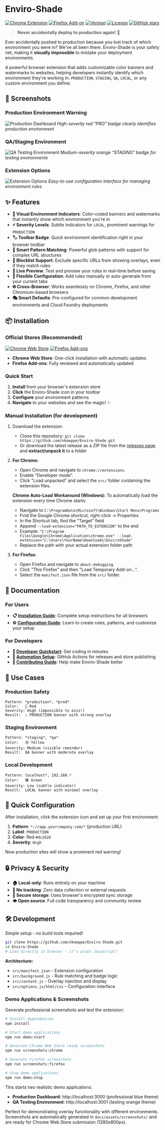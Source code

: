 # Enviro-Shade

[![Chrome Extension](https://img.shields.io/badge/Chrome-Extension-blue?style=flat-square&logo=google-chrome)](https://chrome.google.com/webstore/detail/enviro-shade/EXTENSION_ID)
[![Firefox Add-on](https://img.shields.io/badge/Firefox-Add--on-orange?style=flat-square&logo=firefox)](https://addons.mozilla.org/en-US/firefox/addon/enviro-shade/)
[![Version](https://img.shields.io/github/v/release/nkoeppe/Enviro-Shade?style=flat-square)](https://github.com/nkoeppe/Enviro-Shade/releases)
[![License](https://img.shields.io/github/license/nkoeppe/Enviro-Shade?style=flat-square)](LICENSE)
[![GitHub stars](https://img.shields.io/github/stars/nkoeppe/Enviro-Shade?style=flat-square)](https://github.com/nkoeppe/Enviro-Shade/stargazers)

> **Never accidentally deploy to production again!** 🚀

Ever accidentally pushed to production because you lost track of which environment you were in? We've all been there. Enviro-Shade is your safety net, making it **visually impossible** to mistake your deployment environments.

A powerful browser extension that adds customizable color banners and watermarks to websites, helping developers instantly identify which environment they're working in: `PRODUCTION`, `STAGING`, `QA`, `LOCAL`, or any custom environment you define.

## 📸 Screenshots

### Production Environment Warning
![Production Dashboard](docs/assets/screenshots/webstore-production-1280x800.png)
*High-severity red "PRO" badge clearly identifies production environment*

### QA/Staging Environment
![QA Testing Environment](docs/assets/screenshots/webstore-staging-1280x800.png)
*Medium-severity orange "STAGING" badge for testing environments*

### Extension Options
![Extension Options](docs/assets/screenshots/webstore-options-1280x800.png)
*Easy-to-use configuration interface for managing environment rules*

## ✨ Features

- **🎨 Visual Environment Indicators**: Color-coded banners and watermarks that instantly show which environment you're in
- **⚡ Severity Levels**: Subtle indicators for `LOCAL`, prominent warnings for `PRODUCTION`
- **🏷️ Toolbar Badge**: Quick environment identification right in your browser toolbar  
- **🎯 Smart Pattern Matching**: Powerful glob patterns with support for complex URL structures
- **📝 Blocklist Support**: Exclude specific URLs from showing overlays, even if they match rules
- **🔧 Live Preview**: Test and preview your rules in real-time before saving
- **📱 Flexible Configuration**: Add rules manually or auto-generate from your current tabs
- **🌐 Cross-Browser**: Works seamlessly on Chrome, Firefox, and other Chromium-based browsers
- **🎭 Smart Defaults**: Pre-configured for common development environments and Cloud Foundry deployments

## 📦 Installation

### Official Stores (Recommended)

[![Chrome Web Store](https://img.shields.io/badge/Chrome-Install-blue?style=for-the-badge&logo=google-chrome)](https://chrome.google.com/webstore/detail/enviro-shade/EXTENSION_ID)
[![Firefox Add-ons](https://img.shields.io/badge/Firefox-Install-orange?style=for-the-badge&logo=firefox)](https://addons.mozilla.org/en-US/firefox/addon/enviro-shade/)

- **Chrome Web Store**: One-click installation with automatic updates
- **Firefox Add-ons**: Fully reviewed and automatically updated

### Quick Start
1. **Install** from your browser's extension store  
2. **Click** the Enviro-Shade icon in your toolbar
3. **Configure** your environment patterns
4. **Navigate** to your websites and see the magic! ✨

### Manual Installation (for development)

1. Download the extension:
   - Clone this repository: `git clone https://github.com/nkoeppe/Enviro-Shade.git`
   - Or download the latest release as a ZIP file from the [releases page](https://github.com/nkoeppe/Enviro-Shade/releases) and **extract/unpack it** to a folder
2. **For Chrome:**
    - Open Chrome and navigate to `chrome://extensions`.
    - Enable "Developer mode".
    - Click "Load unpacked" and select the `src/` folder containing the extension files.
    
    **Chrome Auto-Load Workaround (Windows):**
    To automatically load the extension every time Chrome starts:
    - Navigate to `C:\ProgramData\Microsoft\Windows\Start Menu\Programs`
    - Find the Google Chrome shortcut, right-click → Properties
    - In the Shortcut tab, find the "Target" field
    - Append `--load-extension="PATH_TO_EXTENSION"` to the end
    - Example: `"C:\Program Files\Google\Chrome\Application\chrome.exe" --load-extension="C:\Users\YourName\Downloads\EnviroShade"`
    - Replace the path with your actual extension folder path
    
3. **For Firefox:**
    - Open Firefox and navigate to `about:debugging`.
    - Click "This Firefox" and then "Load Temporary Add-on...".
    - Select the `manifest.json` file from the `src/` folder.

## 📖 Documentation

### For Users
- **📋 [Installation Guide](docs/user/installation.md)**: Complete setup instructions for all browsers
- **⚙️ [Configuration Guide](docs/user/configuration.md)**: Learn to create rules, patterns, and customize your setup

### For Developers  
- **🚀 [Developer Quickstart](docs/developer/quickstart.md)**: Get coding in minutes
- **🤖 [Automation Setup](docs/developer/automation-setup.md)**: GitHub Actions for releases and store publishing
- **🤝 [Contributing Guide](docs/CONTRIBUTING.md)**: Help make Enviro-Shade better

## 🎯 Use Cases

### Production Safety
```
Pattern: *production*, *prod*
Color:   🔴 Red  
Severity: High (impossible to miss!)
Result:  ⚠️ PRODUCTION banner with strong overlay
```

### Staging Environment
```  
Pattern: *staging*, *qa*
Color:   🟡 Yellow
Severity: Medium (visible reminder)
Result:  QA banner with moderate overlay
```

### Local Development
```
Pattern: localhost*, 192.168.*
Color:   🟢 Green
Severity: Low (subtle indicator)
Result:  LOCAL banner with minimal overlay
```

## 🔧 Quick Configuration

After installation, click the extension icon and set up your first environment:

1. **Pattern**: `*://app.yourcompany.com/*` (production URL)
2. **Label**: `PRODUCTION`  
3. **Color**: Red `#dc2626`
4. **Severity**: `High`

Now production sites will show a prominent red warning! 

## 🔒 Privacy & Security

- **🏠 Local-only**: Runs entirely on your machine
- **📡 No tracking**: Zero data collection or external requests
- **🔐 Secure storage**: Uses browser's encrypted sync storage
- **👁️ Open source**: Full code transparency and community review

## 🛠️ Development

Simple setup - no build tools required!

```bash
git clone https://github.com/nkoeppe/Enviro-Shade.git
cd Enviro-Shade
# Load directly in browser - it's plain JavaScript!
```

**Architecture:**
- `src/manifest.json` - Extension configuration
- `src/background.js` - Rule matching and badge logic  
- `src/content.js` - Overlay injection and display
- `src/options.js/html/css` - Configuration interface

### Demo Applications & Screenshots

Generate professional screenshots and test the extension:

```bash
# Install dependencies
npm install

# Start demo applications
npm run demo:start

# Generate Chrome Web Store ready screenshots
npm run screenshots:chrome

# Generate Firefox screenshots  
npm run screenshots:firefox

# Stop demo applications
npm run demo:stop
```

This starts two realistic demo applications:
- **Production Dashboard**: http://localhost:3000 (professional blue theme)
- **QA Testing Environment**: http://localhost:3001 (testing orange theme)

Perfect for demonstrating overlay functionality with different environments. Screenshots are automatically generated in `docs/assets/screenshots/` and are ready for Chrome Web Store submission (1280x800px).
